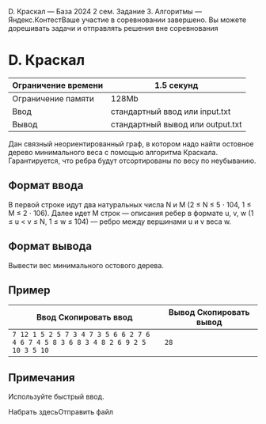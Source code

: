  D. Краскал — База 2024 2 сем. Задание 3\. Алгоритмы — Яндекс.КонтестВаше участие в соревновании завершено. Вы можете дорешивать задачи и отправлять решения вне соревнования



D. Краскал
==========




| Ограничение времени | 1\.5 секунд |
| --- | --- |
| Ограничение памяти | 128Mb |
| Ввод | стандартный ввод или input.txt |
| Вывод | стандартный вывод или output.txt |





Дан связный неориентированный граф, в котором надо найти остовное дерево минимального веса с помощью алгоритма Краскала. Гарантируется,
 что ребра будут отсортированы по весу по неубыванию.
 


Формат ввода
------------



В первой строке идут два натуральных числа N и M (2 ≤ N ≤ 5 ⋅ 104, 1 ≤ M ≤ 2 ⋅ 106). Далее идет M строк — описания ребер в формате u, v, w (1 ≤ u \< v ≤ N, 1 ≤ w ≤ 104) — ребро между вершинами u и v веса w.
 


Формат вывода
-------------



Вывести вес минимального остового дерева.


Пример
------




| Ввод Скопировать ввод | Вывод Скопировать вывод |
| --- | --- |
| ``` 7 12 1 5 2 5 7 3 4 7 3 5 6 6 2 7 6 4 6 7 4 5 8 3 6 8 3 4 8 2 6 9 2 5 10 3 5 10  ``` | ``` 28 ``` |


Примечания
----------



Используйте быстрый ввод.


Набрать здесьОтправить файл